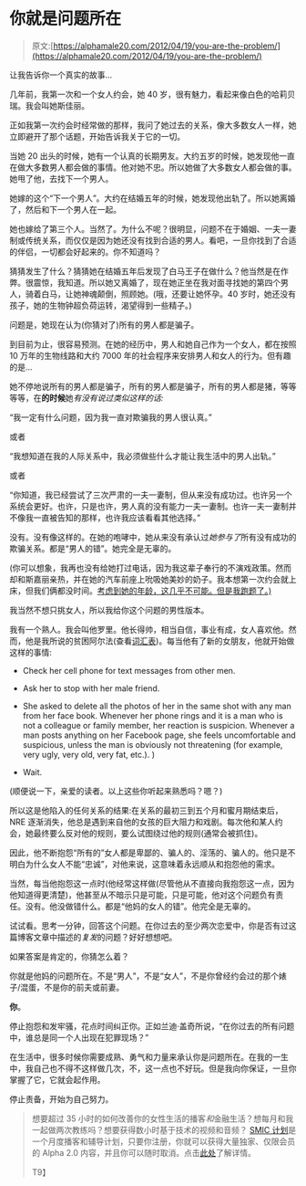 # 你就是问题所在

> 原文:[https://alphamale20.com/2012/04/19/you-are-the-problem/](https://alphamale20.com/2012/04/19/you-are-the-problem/)

让我告诉你一个真实的故事...

几年前，我第一次和一个女人约会，她 40 岁，很有魅力，看起来像白色的哈莉贝瑞。我会叫她斯佳丽。

正如我第一次约会时经常做的那样，我问了她过去的关系，像大多数女人一样，她立即避开了那个话题，开始告诉我关于它的一切。

当她 20 出头的时候，她有一个认真的长期男友。大约五岁的时候，她发现他一直在做大多数男人都会做的事情。他对她不忠。所以她做了大多数女人都会做的事。她甩了他，去找下一个男人。

她嫁的这个“下一个男人”。大约在结婚五年的时候，她发现他出轨了。所以她离婚了，然后和下一个男人在一起。

她也嫁给了第三个人。当然了。为什么不呢？很明显，问题不在于婚姻、一夫一妻制或传统关系，而仅仅是因为她还没有找到合适的男人。看吧，一旦你找到了合适的伴侣，一切都会好起来的。你不知道吗？

猜猜发生了什么？猜猜她在结婚五年后发现了白马王子在做什么？他当然是在作弊。很震惊，我知道。所以她又离婚了，现在她正坐在我对面寻找她的第四个男人，骑着白马，让她神魂颠倒，照顾她。(哦，还要让她怀孕。40 岁时，她还没有孩子，她的生物钟超负荷运转，渴望得到一些精子。)

问题是，她现在认为(你猜对了)所有的男人都是骗子。

到目前为止，很容易预测。在她的经历中，男人和她自己作为一个女人，都在按照 10 万年的生物线路和大约 7000 年的社会程序来安排男人和女人的行为。但有趣的是...

她不停地说所有的男人都是骗子，所有的男人都是骗子，所有的男人都是猪，等等等等，在**的时候**她*有没有说过类似这样的话:*

“我一定有什么问题，因为我一直对欺骗我的男人很认真。”

或者

“我想知道在我的人际关系中，我必须做些什么才能让我生活中的男人出轨。”

或者

“你知道，我已经尝试了三次严肃的一夫一妻制，但从来没有成功过。也许另一个系统会更好。也许，只是也许，男人真的没有能力一夫一妻制。也许一夫一妻制并不像我一直被告知的那样，也许我应该看看其他选择。”

没有。没有像这样的。在她的咆哮中，她从来没有承认过*她参与了*所有没有成功的欺骗关系。都是“男人的错”。她完全是无辜的。

(你可以想象，我再也没有给她打过电话，因为我这辈子奉行的不演戏政策。然而却和斯嘉丽亲热，并在她的汽车前座上吮吸她美妙的奶子。我本想第一次约会就上床，但我们俩都没时间。[考虑到她的年龄，这几乎不可能。但是我跑题了。)](http://www.blackdragon-blog.com/2011/05/31/womens-age-differences/ "Women’s Age Ranges And Their Differences")

我当然不想只挑女人，所以我给你这个问题的男性版本。

我有一个熟人。我会叫他罗里。他长得帅，相当自信，事业有成，女人喜欢他。然而，他是我所说的贫困阿尔法(查看[词汇表](http://www.blackdragon-blog.com/glossary))。每当他有了新的女朋友，他就开始做这样的事情:

*   Check her cell phone for text messages from other men.

*   Ask her to stop with her male friend.

*   She asked to delete all the photos of her in the same shot with any man from her face book. Whenever her phone rings and it is a man who is not a colleague or family member, her reaction is suspicion. Whenever a man posts anything on her Facebook page, she feels uncomfortable and suspicious, unless the man is obviously not threatening (for example, very ugly, very old, very fat, etc.). )

*   Wait.

(顺便说一下，亲爱的读者。以上这些你听起来熟悉吗？嗯？)

所以这是他陷入的任何关系的结果:在关系的最初三到五个月和蜜月期结束后，NRE 逐渐消失，他总是遇到来自他的女孩的巨大阻力和戏剧。每次他和某人约会，她最终要么反对他的规则，要么试图绕过他的规则(通常会被抓住)。

因此，他不断抱怨“所有的”女人都是卑鄙的、骗人的、淫荡的、骗人的。他只是不明白为什么女人不能“忠诚”，对他来说，这意味着永远顺从和抱怨他的需求。

当然，每当他抱怨这一点时(他经常这样做(尽管他从不直接向我抱怨这一点，因为他知道得更清楚)，他甚至从不暗示只是可能，只是可能，他对这个问题负有责任。没有。他没做错什么。都是“他妈的女人的错”。他完全是无辜的。

试试看。思考一分钟，回答这个问题。在你过去的至少两次恋爱中，你是否有过这篇博客文章中描述的*复发*的问题？好好想想吧。

如果答案是肯定的，你猜怎么着？

你就是他妈的问题所在。不是“男人”，不是“女人”，不是你曾经约会过的那个婊子/混蛋，不是你的前夫或前妻。

**你**。

停止抱怨和发牢骚，花点时间纠正你。正如兰迪·盖奇所说，“在你过去的所有问题中，谁总是同一个人出现在犯罪现场？”

在生活中，很多时候你需要成熟、勇气和力量来承认你是问题所在。在我的一生中，我自己也不得不这样做几次，不，这一点也不好玩。但是我向你保证，一旦你掌握了它，它就会起作用。

停止责备，开始为自己努力。

> 想要超过 35 小时的如何改善你的女性生活的播客*和*金融生活？想每月和我一起做两次教练吗？想要获得数小时基于技术的视频和音频？ [SMIC 计划](https://alphamale20.kartra.com/page/vIL17)是一个月度播客和辅导计划，只要你注册，你就可以获得大量独家、仅限会员的 Alpha 2.0 内容，并且你可以随时取消。点击[此处](https://alphamale20.kartra.com/page/vIL17)了解详情。
> 
> T9】